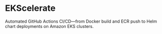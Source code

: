 # EKScelerate
Automated GitHub Actions CI/CD—from Docker build and ECR push to Helm chart deployments on Amazon EKS clusters.
